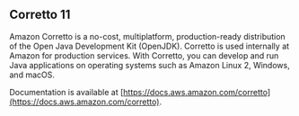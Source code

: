 ## Corretto 11

Amazon Corretto is a no-cost, multiplatform,
production-ready distribution of the Open Java Development Kit (OpenJDK).
Corretto is used internally at Amazon for production services.
With Corretto, you can develop and run Java applications 
on operating systems such as Amazon Linux 2, Windows, and macOS.

Documentation is available at [https://docs.aws.amazon.com/corretto](https://docs.aws.amazon.com/corretto).
